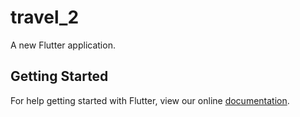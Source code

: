 # travel_2

A new Flutter application.

## Getting Started

For help getting started with Flutter, view our online
[documentation](https://flutter.io/).
